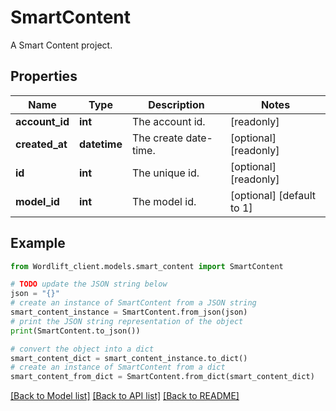 # SmartContent

A Smart Content project.

## Properties

Name | Type | Description | Notes
------------ | ------------- | ------------- | -------------
**account_id** | **int** | The account id. | [readonly] 
**created_at** | **datetime** | The create date-time. | [optional] [readonly] 
**id** | **int** | The unique id. | [optional] [readonly] 
**model_id** | **int** | The model id. | [optional] [default to 1]

## Example

```python
from Wordlift_client.models.smart_content import SmartContent

# TODO update the JSON string below
json = "{}"
# create an instance of SmartContent from a JSON string
smart_content_instance = SmartContent.from_json(json)
# print the JSON string representation of the object
print(SmartContent.to_json())

# convert the object into a dict
smart_content_dict = smart_content_instance.to_dict()
# create an instance of SmartContent from a dict
smart_content_from_dict = SmartContent.from_dict(smart_content_dict)
```
[[Back to Model list]](../README.md#documentation-for-models) [[Back to API list]](../README.md#documentation-for-api-endpoints) [[Back to README]](../README.md)


